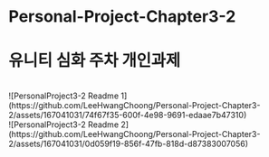 # Personal-Project-Chapter3-2
 
# 유니티 심화 주차 개인과제
<br/>
![PersonalProject3-2 Readme 1](https://github.com/LeeHwangChoong/Personal-Project-Chapter3-2/assets/167041031/74f67f35-600f-4e98-9691-edaae7b47310)
<br/>
![PersonalProject3-2 Readme 2](https://github.com/LeeHwangChoong/Personal-Project-Chapter3-2/assets/167041031/0d059f19-856f-47fb-818d-d87383007056)
